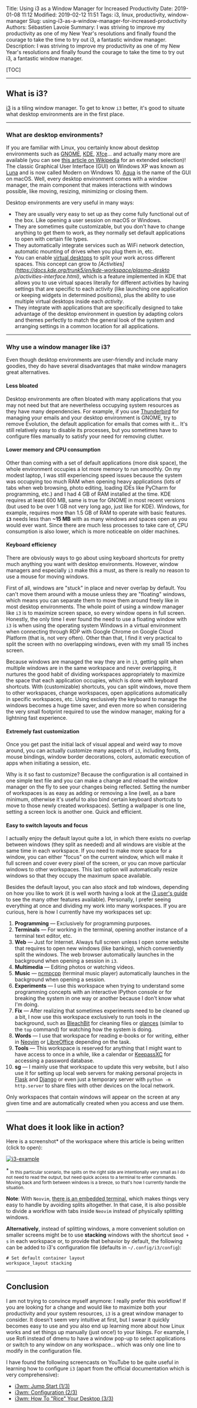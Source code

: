 Title: Using i3 as a Window Manager for Increased Productivity
Date: 2019-01-08 11:12
Modified: 2019-02-12 11:51
Tags: i3, linux, productivity, window-manager
Slug: using-i3-as-a-window-manager-for-increased-productivity
Authors: Sébastien Lavoie
Summary: I was striving to improve my productivity as one of my New Year's resolutions and finally found the courage to take the time to try out i3, a fantastic window manager.
Description: I was striving to improve my productivity as one of my New Year's resolutions and finally found the courage to take the time to try out i3, a fantastic window manager.

[TOC]

---

## What is i3?

[i3](https://i3wm.org/) is a tiling window manager. To get to know `i3`
better, it's good to situate what desktop environments are in the first
place.

---

### What are desktop environments?

If you are familiar with Linux,
you certainly know about desktop environments such as
[GNOME](https://www.gnome.org/), [KDE](https://www.kde.org/),
[Xfce](https://www.xfce.org/)... and actually many
more are available (you can see [this article on
Wikipedia](https://en.wikipedia.org/wiki/Desktop_environment)
for an extended selection)! The classic Graphical User Interface
(GUI) on Windows XP was known as
[Luna](<https://en.wikipedia.org/wiki/Luna_(theme)>) and is now
called Modern on Windows 10.
[Aqua](<https://en.wikipedia.org/wiki/Aqua_(user_interface)>) is the
name of the GUI on macOS. Well, every desktop environment comes with
a window manager, the main component that makes interactions with
windows possible, like moving, resizing, minimizing or closing them.

Desktop environments are very useful in many ways:

- They are usually very easy to set up as they come fully functional out
  of the box. Like opening a user session on macOS or Windows.
- They are sometimes quite customizable, but you don't have to change
  anything to get them to work, as they normally set default applications
  to open with certain file types.
- They automatically integrate services such as WiFi network detection,
  automatic mounting of drives when you plug them in, etc.
- You can enable [virtual
  desktops](https://en.wikipedia.org/wiki/Virtual_desktop)
  to split your work
  across different spaces. This concept can grow to
  _[Activities](https://docs.kde.org/trunk5/en/kde-workspace/plasma-deskto
  p/activities-interface.html)_, which is a feature implemented in KDE
  that allows you to use virtual spaces literally for different activities
  by having settings that are specific to each activity (like launching
  one application or keeping widgets in determined positions), plus the
  ability to use multiple virtual desktops inside each _activity_.
- They integrate with applications that are specifically designed to
  take advantage of the desktop environment in question by adapting
  colors and themes perfectly to match the general look of the system and
  arranging settings in a common location for all applications.

---

### Why use a window manager like i3?

Even though desktop environments are user-friendly and include many
goodies, they do have several disadvantages that make window managers
great alternatives.

#### Less bloated

Desktop environments are often bloated with many applications
that you may not need but that are nevertheless occupying system
resources as they have many dependencies. For example, if you use
[Thunderbird](https://www.thunderbird.net) for managing your emails and
your desktop environment is GNOME, try to remove Evolution, the default
application for emails that comes with it... It's still relatively easy
to disable its processes, but you sometimes have to configure files
manually to satisfy your need for removing clutter.

#### Lower memory and CPU consumption

Other than coming with a set of default applications (more disk space),
the whole environment occupies a lot more memory to run smoothly. On
my modest laptop, I was still experiencing speed issues because the
system was occupying too much RAM when opening heavy applications (lots
of tabs when web browsing, photo editing, loading IDEs like PyCharm
for programming, etc.) and I had 4 GB of RAM installed at the time.
KDE requires at least 600 MB, same is true for GNOME in most recent
versions (but used to be over 1 GB not very long ago, just like for
KDE). Windows, for example, requires more than 1.5 GB of RAM to operate
with basic features. **`i3`** needs less than **~15 MB** with as many
windows and spaces open as you would ever want. Since there are much
less processes to take care of, CPU consumption is also lower, which is
more noticeable on older machines.

#### Keyboard efficiency

There are obviously ways to go about using keyboard shortcuts for pretty
much anything you want with desktop environments. However, window
managers and especially `i3` make this a must, as there is really no
reason to use a mouse for moving windows.

First of all, windows are "stuck" in place and never overlap by default.
You can't move them around with a mouse unless they are "floating"
windows, which means you can separate them to move them around freely
like in most desktop environments. The whole point of using a window
manager like `i3` is to maximize screen space, so every window opens
in full screen. Honestly, the only time I ever found the need to use a
floating window with `i3` is when using the operating system Windows in
a virtual environment when connecting through RDP with Google Chrome on
Google Cloud Platform (that is, not very often). Other than that, I find
it very practical to split the screen with no overlapping windows, even
with my small 15 inches screen.

Because windows are managed the way they are in `i3`, getting split when
multiple windows are in the same workspace and never overlapping, it
nurtures the good habit of dividing workspaces appropriately to maximize
the space that each application occupies, which is done with keyboard
shortcuts. With (customizable) shortcuts, you can split windows,
move them to other workspaces, change workspaces, open applications
automatically in specific workspaces, etc. Using exclusively the
keyboard to manage the windows becomes a huge time saver, and even more
so when considering the very small footprint required to use the window
manager, making for a lightning fast experience.

#### Extremely fast customization

Once you get past the initial lack of visual appeal and weird way to
move around, you can actually customize many aspects of `i3`, including
fonts, mouse bindings, window border decorations, colors, automatic
execution of apps when initiating a session, etc.

Why is it so fast to customize? Because the configuration is all
contained in one simple text file and you can make a change and reload
the window manager on the fly to see your changes being reflected.
Setting the number of workspaces is as easy as adding or removing a line
(well, as a bare minimum, otherwise it's useful to also bind certain
keyboard shortcuts to move to those newly created workspaces). Setting a
wallpaper is one line, setting a screen lock is another one. Quick and
efficient.

#### Easy to switch layouts and focus

I actually enjoy the default layout quite a lot, in which there exists
no overlap between windows (they split as needed) and all windows are
visible at the same time in each workspace. If you need to make more
space for a window, you can either "focus" on the current window, which
will make it full screen and cover every pixel of the screen, or you
can move particular windows to other workspaces. This last option will
automatically resize windows so that they occupy the maximum space
available.

Besides the default layout, you can also _stack_ and _tab_ windows,
depending on how you like to work (it is well worth having a look at the
[i3 user's guide](https://i3wm.org/docs/userguide.html) to see the many
other features available). Personally, I prefer seeing everything at
once and dividing my work into many workspaces. If you are curious, here
is how I currently have my workspaces set up:

1. **Programming** — Exclusively for programming purposes.
2. **Terminals** — For working in the terminal, opening another
   instance of a terminal text editor, etc.
3. **Web** — Just for Internet. Always full screen unless I open
   some website that requires to open new windows (like banking), which
   conveniently split the windows. The web browser automatically launches
   in the background when opening a session in `i3`.
4. **Multimedia** — Editing photos or watching videos.
5. **Music** — [ncmpcpp](https://github.com/arybczak/ncmpcpp)
   (terminal music player) automatically launches in the background when
   opening a session.
6. **Experiments** — I use this workspace when trying to understand
   some programming concepts with an interactive IPython console or for
   breaking the system in one way or another because I don't know what I'm
   doing.
7. **Fix** — After realizing that sometimes experiments need to be
   cleaned up a bit, I now use this workspace exclusively to run tools
   in the background, such as [BleachBit](https://www.bleachbit.org) for
   cleaning files or [glances](https://nicolargo.github.io/glances/)
   (similar to the `top` command) for watching how the system is doing.
8. **Words** — I use that workspace for reading e-books
   or for writing, either in [Neovim](https://neovim.io/) or
   [LibreOffice](https://www.libreoffice.org/) depending on the task.
9. **Tools** — This workspace is reserved for anything that I
   might want to have access to once in a while, like a calendar or
   [KeepassXC](https://keepassxc.org/) for accessing a password database.
10. **sg** — I mainly use that workspace to update this very
    website, but I also use it for setting up local web servers for
    making personal projects in [Flask](http://flask.pocoo.org/) and
    [Django](https://www.djangoproject.com/) or even just a temporary server
    with `python -m http.server` to share files with other devices on the
    local network.

Only workspaces that contain windows will appear on the screen at any
given time and are automatically created when you access and use them.

---

## What does it look like in action?

Here is a screenshot\* of the workspace where this article is being
written (click to open):

<a href="{static}/images/posts/0005_using-i3-as-window-manager-for-increased-productivity/i3-example.png"><img src="{static}/images/posts/0005_using-i3-as-window-manager-for-increased-productivity/i3-example.png" alt="i3-example" class="max-size-img-post"></a>

\* <sub>In this particular scenario, the splits on the right side are
intentionally very small as I do not need to read the output, but need
quick access to a terminal to enter commands. Moving back and forth
between windows is a breeze, so that's how I currently handle the
situation.</sub>

**Note**: With <code>Neovim</code>, [there is an embedded
terminal](/posts/2019/01/16/using-embedded-terminals-inside-neovim/),
which makes things very easy to handle by avoiding splits altogether.
In that case, it is also possible to divide a workflow with tabs inside
<code>Neovim</code> instead of physically splitting windows.

**Alternatively**, instead of splitting windows, a more convenient
solution on smaller screens might be to use **stacking** windows with
the shortcut `$mod + s` in each workspace or, to provide that behavior
by default, the following can be added to i3's configuration file
(defaults in `~/.config/i3/config`):

```{.bash}
# Set default container layout
workspace_layout stacking
```

---

## Conclusion

I am not trying to convince myself anymore: I really prefer this
workflow! If you are looking for a
change and would like to maximize both your productivity and your system
resources, `i3` is a great window manager to consider. It doesn't seem
very intuitive at first, but I swear it quickly becomes easy to use and
you also end up learning more about how Linux works and set things up
manually (just once!) to your likings. For example, I use Rofi instead
of dmenu to have a window pop-up to select applications or switch to
any window on any workspace... which was only one line to modify in the
configuration file.

I have found the following screencasts on YouTube to be quite useful in
learning how to configure `i3` (apart from the official documentation
which is very comprehensive):

- [i3wm: Jump Start (1/3)](https://www.youtube.com/watch?v=j1I63wGcvU4)
- [i3wm: Configuration (2/3)](https://www.youtube.com/watch?v=8-S0cWnLBKg)
- [i3wm: How To "Rice" Your Desktop (3/3)](https://www.youtube.com/watch?v=ARKIwOlazKI)
